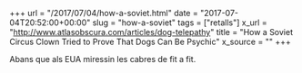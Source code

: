 +++
url = "/2017/07/04/how-a-soviet.html"
date = "2017-07-04T20:52:00+00:00"
slug = "how-a-soviet"
tags = ["retalls"]
x_url = "http://www.atlasobscura.com/articles/dog-telepathy"
title = "How a Soviet Circus Clown Tried to Prove That Dogs Can Be Psychic"
x_source = ""
+++

Abans que als EUA miressin les cabres de fit a fit.